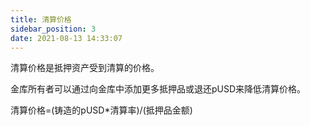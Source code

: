 ```yaml
---
title: 清算价格
sidebar_position: 3
date: 2021-08-13 14:33:07
---
```


清算价格是抵押资产受到清算的价格。

金库所有者可以通过向金库中添加更多抵押品或退还pUSD来降低清算价格。

清算价格=(铸造的pUSD*清算率)/(抵押品金额)